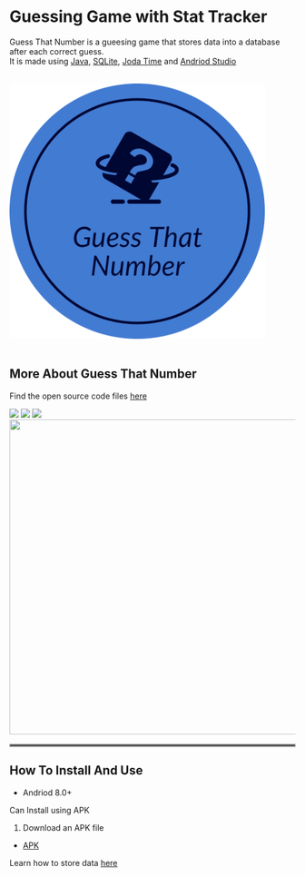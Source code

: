# Guessing Game with Stat Tracker
<p>Guess That Number is a gueesing game that stores data into a database after each correct guess.<br> 
It is made using <a href="https://www.java.com/en/" target="_blank">Java</a>, <a href="https://www.sqlite.org/index.html">SQLite</a>, <a href="https://www.joda.org/joda-time/">Joda Time</a> and  <a href="https://developer.android.com/studio">Andriod Studio</a> <p>
 <br>
 
   
 <img src="/app/src/main/res/mipmap-mdpi/guesslogo.png" width = "450" height = "450" alt="App Logo">
 <br>
 <br>
 
 

 
 ## More About Guess That Number
 
 Find the open source code files <a href="https://github.com/TreeDev03/Guessing-Game-With-Database/find/Main">here</a> 
 
 <img src="https://user-images.githubusercontent.com/92409958/143686608-291b04ed-3022-4fb2-bc95-30f974a53e16.png"/> <img src="https://user-images.githubusercontent.com/92409958/143686724-0db97075-9c0d-4ea7-baea-efe406760a2d.png"/>   <img src="https://user-images.githubusercontent.com/92409958/143686760-a342aa8d-14a2-49b8-bcae-3913bfc07f9a.png" height="555"/> <img src="https://user-images.githubusercontent.com/92409958/143687266-1d3d9470-588b-4ebc-8889-31884b442481.png" width="550"  height="555" /> 
 
 <hr style="border:2px solid gray"> </hr>
 
 ## How To Install And Use
 
 * Andriod 8.0+
 
 Can Install using APK
 
 1. Download an APK file
 
 * [APK](https://github.com/TreeDev03/Guessing-Game-With-Database/blob/Main/releases/app-debug.apk)

 
 
 Learn how to store data <a href="https://www.geeksforgeeks.org/how-to-create-and-add-data-to-sqlite-database-in-android/">here</a>
 


 


  
  

  
 
  
  
  

